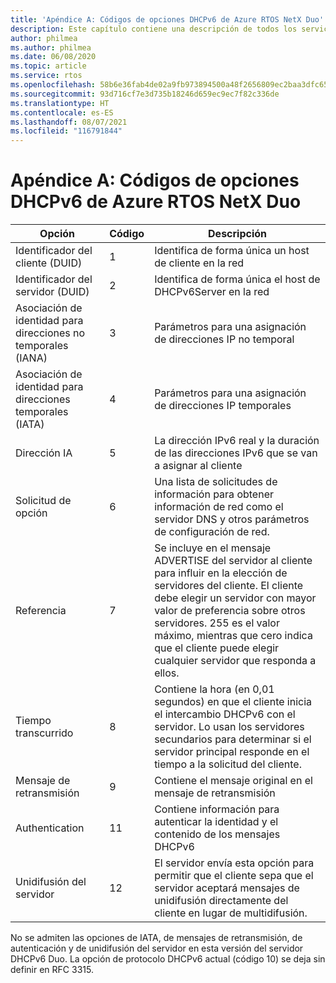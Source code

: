 ```yaml
---
title: 'Apéndice A: Códigos de opciones DHCPv6 de Azure RTOS NetX Duo'
description: Este capítulo contiene una descripción de todos los servicios del servidor DHCPv6 de NetX Duo.
author: philmea
ms.author: philmea
ms.date: 06/08/2020
ms.topic: article
ms.service: rtos
ms.openlocfilehash: 58b6e36fab4de02a9fb973894500a48f2656809ec2baa3dfc65fcd80ae33b832
ms.sourcegitcommit: 93d716cf7e3d735b18246d659ec9ec7f82c336de
ms.translationtype: HT
ms.contentlocale: es-ES
ms.lasthandoff: 08/07/2021
ms.locfileid: "116791844"
---
```

# <a name="appendix-a--azure-rtos-netx-duo-dhcpv6-option-codes"></a>Apéndice A: Códigos de opciones DHCPv6 de Azure RTOS NetX Duo

| Opción              | Código            | Descripción |
| ------------------- | ------------------- | --------------- |
| Identificador del cliente (DUID) | 1 | Identifica de forma única un host de cliente en la red |
| Identificador del servidor (DUID) | 2 | Identifica de forma única el host de DHCPv6Server en la red |
| Asociación de identidad para direcciones no temporales (IANA) | 3 | Parámetros para una asignación de direcciones IP no temporal |
| Asociación de identidad para direcciones temporales (IATA) | 4 | Parámetros para una asignación de direcciones IP temporales |
| Dirección IA | 5 | La dirección IPv6 real y la duración de las direcciones IPv6 que se van a asignar al cliente |
| Solicitud de opción | 6 | Una lista de solicitudes de información para obtener información de red como el servidor DNS y otros parámetros de configuración de red. |
| Referencia | 7 | Se incluye en el mensaje ADVERTISE del servidor al cliente para influir en la elección de servidores del cliente. El cliente debe elegir un servidor con mayor valor de preferencia sobre otros servidores. 255 es el valor máximo, mientras que cero indica que el cliente puede elegir cualquier servidor que responda a ellos. |
| Tiempo transcurrido | 8 | Contiene la hora (en 0,01 segundos) en que el cliente inicia el intercambio DHCPv6 con el servidor. Lo usan los servidores secundarios para determinar si el servidor principal responde en el tiempo a la solicitud del cliente. |
| Mensaje de retransmisión | 9 | Contiene el mensaje original en el mensaje de retransmisión | 
| Authentication | 11 | Contiene información para autenticar la identidad y el contenido de los mensajes DHCPv6 |
| Unidifusión del servidor | 12 | El servidor envía esta opción para permitir que el cliente sepa que el servidor aceptará mensajes de unidifusión directamente del cliente en lugar de multidifusión. |

No se admiten las opciones de IATA, de mensajes de retransmisión, de autenticación y de unidifusión del servidor en esta versión del servidor DHCPv6 Duo. La opción de protocolo DHCPv6 actual (código 10) se deja sin definir en RFC 3315.